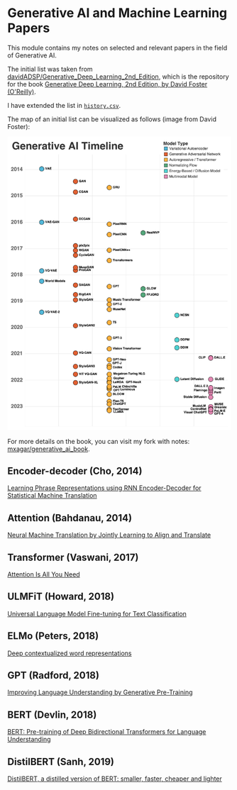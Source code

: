 # Generative AI and Machine Learning Papers

This module contains my notes on selected and relevant papers in the field of Generative AI.

The initial list was taken from [davidADSP/Generative_Deep_Learning_2nd_Edition](https://github.com/davidADSP/Generative_Deep_Learning_2nd_Edition), which is the repository for the book [Generative Deep Learning, 2nd Edition, by David Foster (O'Reilly)](https://www.oreilly.com/library/view/generative-deep-learning/9781098134174/).

I have extended the list in [`history.csv`](./assets/history.csv).

The map of an initial list can be visualized as follows (image from David Foster):

![Timeline](./assets/timeline.png)

For more details on the book, you can visit my fork with notes: [mxagar/generative_ai_book](https://github.com/mxagar/generative_ai_book).


## Encoder-decoder (Cho, 2014)

[Learning Phrase Representations using RNN Encoder-Decoder for Statistical Machine Translation](https://arxiv.org/abs/1406.1078)

## Attention (Bahdanau, 2014)

[Neural Machine Translation by Jointly Learning to Align and Translate](https://arxiv.org/abs/1409.0473)

## Transformer (Vaswani, 2017)

[Attention Is All You Need](https://arxiv.org/abs/1706.03762)

## ULMFiT (Howard, 2018)

[Universal Language Model Fine-tuning for Text Classification](https://arxiv.org/abs/1801.06146)

## ELMo (Peters, 2018)

[Deep contextualized word representations](https://arxiv.org/abs/1802.05365)

## GPT (Radford, 2018)

[Improving Language Understanding by Generative Pre-Training](https://cdn.openai.com/research-covers/language-unsupervised/language_understanding_paper.pdf)

## BERT (Devlin, 2018)

[BERT: Pre-training of Deep Bidirectional Transformers for Language Understanding](https://arxiv.org/abs/1810.04805)

## DistilBERT (Sanh, 2019)

[DistilBERT, a distilled version of BERT: smaller, faster, cheaper and lighter](https://arxiv.org/abs/1910.01108)

